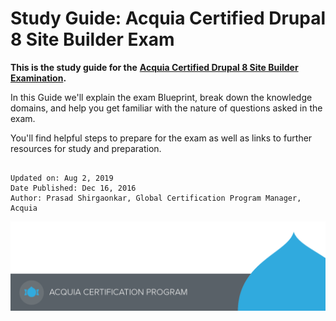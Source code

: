 # Study Guide: Acquia Certified Drupal 8 Site Builder Exam

**This is the study guide for the** [**Acquia Certified Drupal 8 Site Builder Examination**](https://www.acquia.com/customer-success/learning-services/acquia-certified-drupal-8-site-builder-exam)**.**

In this Guide we'll explain the exam Blueprint, break down the knowledge domains, and help you get familiar with the nature of questions asked in the exam.

You'll find helpful steps to prepare for the exam as well as links to further resources for study and preparation.

```text

Updated on: Aug 2, 2019
Date Published: Dec 16, 2016
Author: Prasad Shirgaonkar, Global Certification Program Manager, Acquia
```

![](.gitbook/assets/main-page-footer.png)

